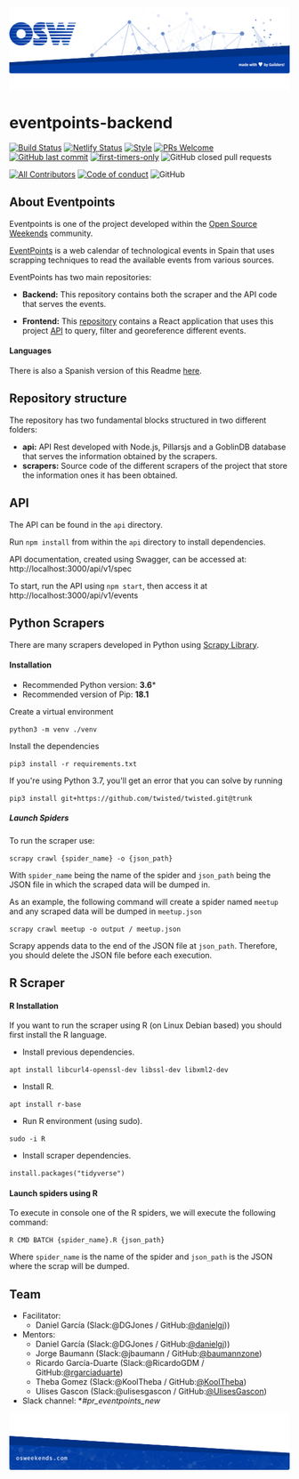 ![header](https://github.com/OSWeekends/agile-project-template/raw/master/other/img/OSW-project-GitHub-template-header.jpg)

# eventpoints-backend

[![Build Status](https://action-badges.now.sh/OSWeekends/osw-hacktoberfest-2019?action=Node%20CI)](https://github.com/OSWeekends/eventpoints-backend/actions)
[![Netlify Status](https://api.netlify.com/api/v1/badges/bb376a42-74ce-4038-ad1c-902a61c40550/deploy-status)](https://app.netlify.com/sites/osw-eventpoints/deploys)
[![Style](https://img.shields.io/badge/code%20style-standard-brightgreen?style=flat-square)](https://img.shields.io/badge/code%20style-standard-brightgreen?style=flat-square)
[![PRs Welcome](https://img.shields.io/badge/PRs-welcome-brightgreen.svg?style=flat-square)](https://github.com/OSWeekends/eventpoints-backend/pulls)
[![GitHub last commit](https://img.shields.io/github/last-commit/OSWeekends/osw-hacktoberfest-2019?style=flat-square)](https://github.com/OSWeekends/eventoints-backend/commits/dev)
[![first-timers-only](https://img.shields.io/badge/first--timers--only-friendly-blue.svg?style=flat-square)](https://www.firsttimersonly.com/)
![GitHub closed pull requests](https://img.shields.io/github/issues-pr-closed/OSWeekends/eventpoints-backend?style=flat-square)

[![All Contributors](https://img.shields.io/badge/all_contributors-53-orange.svg?style=flat-square)](#contributors)
[![Code of conduct](https://img.shields.io/badge/code%20of-conduct-ff69b4.svg?style=flat-square)](https://github.com/OSWeekends/eventpoints-backend/blob/master/CODE_OF_CONDUCT.md)
![GitHub](https://img.shields.io/github/license/OSWeekends/osw-hacktoberfest-2019?color=blue&style=flat-square)

## About Eventpoints

 Eventpoints is one of the project developed within the [Open Source Weekends] community.

 [Open Source Weekends]:(http://osweekends.com/)

 [EventPoints](http://osw.eventpoints.netlify.com/) is a web calendar of technological events in Spain that uses scrapping techniques to read the available events from various sources.

 EventPoints has two main repositories:

 * **Backend:** This repository contains both the scraper and the API code that serves the events.

 * **Frontend:** This [repository] contains a React application that uses this project [API] to query, filter and georeference different events.

[repository]:(https://github.com/OSWeekends/EventPoints)
[API]:(https://eventpoints-backend.osweekends.com/api/v1/spec)


#### Languages

There is also a Spanish version of this Readme [here](https://github.com/OSWeekends/eventpoints-backend/blob/master/README.md).

## Repository structure

The repository has two fundamental blocks structured in two different folders:

* **api:** API Rest developed with Node.js, Pillarsjs and a GoblinDB database that serves the information obtained by the scrapers.
* **scrapers:** Source code of the different scrapers of the project that store the information ones it has been obtained.

## API

The API can be found in the `api` directory.

Run `npm install` from within the `api` directory to install dependencies.

API documentation, created using Swagger, can be accessed at: http://localhost:3000/api/v1/spec

To start, run the API using `npm start`, then access it at http://localhost:3000/api/v1/events



## Python Scrapers

There are many scrapers developed in Python using [Scrapy Library](https://doc.scrapy.org/en/latest/).

#### Installation

* Recommended Python version: **3.6***
* Recommended version of Pip: **18.1**

Create a virtual environment

`python3 -m venv ./venv`

Install the dependencies

`pip3 install -r requirements.txt`

If you're using Python 3.7, you'll get an error that you can solve by running

`pip3 install git+https://github.com/twisted/twisted.git@trunk`


##### Launch Spiders

To run the scraper use:

`scrapy crawl {spider_name} -o {json_path}`

With `spider_name` being the name of the spider and `json_path` being the JSON file in which the scraped data will be dumped in.

As an example, the following command will create a spider named `meetup` and any scraped data will be dumped in `meetup.json`

`scrapy crawl meetup -o output / meetup.json`

Scrapy appends data to the end of the JSON file at `json_path`. Therefore, you should delete the JSON file before each execution.

## R Scraper

#### R Installation

If you want to run the scraper using R (on Linux Debian based) you should first install the R language.

* Install previous dependencies.

`apt install libcurl4-openssl-dev libssl-dev libxml2-dev`

* Install R.

`apt install r-base`

* Run R environment (using sudo).

`sudo -i R`

* Install scraper dependencies.

`install.packages("tidyverse")`

#### Launch spiders using R

To execute in console one of the R spiders, we will execute the following command:

`R CMD BATCH {spider_name}.R {json_path}`

Where `spider_name` is the name of the spider and `json_path` is the JSON where the scrap will be dumped.

## Team

- Facilitator:
	- Daniel García (Slack:@DGJones / GitHub:[@danielgj](https://github.com/danielgj)))
- Mentors:
    - Daniel García (Slack:@DGJones / GitHub:[@danielgj](https://github.com/danielgj)))
	- Jorge Baumann (Slack:@jbaumann / GitHub:[@baumannzone](https://github.com/baumannzone))
	- Ricardo García-Duarte (Slack:@RicardoGDM / GitHub:[@rgarciaduarte](https://github.com/rgarciaduarte))
	- Theba Gomez (Slack:@KoolTheba / GitHub:[@KoolTheba](https://github.com/KoolTheba))
	- Ulises Gascon (Slack:@ulisesgascon / GitHub:[@UlisesGascon](https://github.com/UlisesGascon))
- Slack channel: **#pr_eventpoints_new*





![footer](https://github.com/OSWeekends/agile-project-template/raw/master/other/img/OSW-project-GitHub-template-footer.jpg)
